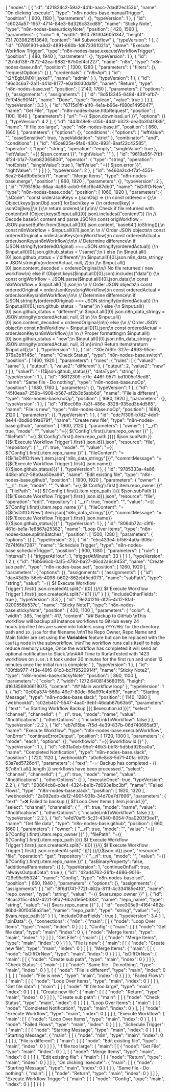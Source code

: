 {
  "nodes": [
    {
      "id": "421824c2-59a2-441b-aacc-7dadf2ec153b",
      "name": "On clicking 'execute'",
      "type": "n8n-nodes-base.manualTrigger",
      "position": [
        900,
        1180
      ],
      "parameters": {},
      "typeVersion": 1
    },
    {
      "id": "c6024a57-1957-4714-84e3-8d326c83cd89",
      "name": "Sticky Note",
      "type": "n8n-nodes-base.stickyNote",
      "position": [
        420,
        1560
      ],
      "parameters": {
        "color": 6,
        "width": 1910.7813046051347,
        "height": 731.7039821513649,
        "content": "## Subworkflow"
      },
      "typeVersion": 1
    },
    {
      "id": "07691901-a8d2-4891-860b-1d672361021b",
      "name": "Execute Workflow Trigger",
      "type": "n8n-nodes-base.executeWorkflowTrigger",
      "position": [
        480,
        1940
      ],
      "parameters": {},
      "typeVersion": 1
    },
    {
      "id": "2b1dd138-7872-42ea-9882-8750ef4cf227",
      "name": "n8n",
      "type": "n8n-nodes-base.n8n",
      "position": [
        1300,
        1280
      ],
      "parameters": {
        "filters": {},
        "requestOptions": {}
      },
      "credentials": {
        "n8nApi": {
          "id": "t2YEgbUMXHjsykeF",
          "name": "admin"
        }
      },
      "typeVersion": 1
    },
    {
      "id": "96c0c6a7-2a11-441d-8177-e0a18030daf9",
      "name": "Return",
      "type": "n8n-nodes-base.set",
      "position": [
        2140,
        1760
      ],
      "parameters": {
        "options": {},
        "assignments": {
          "assignments": [
            {
              "id": "8d513345-6484-431f-afb7-7cf045c90f4f",
              "name": "Done",
              "type": "boolean",
              "value": true
            }
          ]
        }
      },
      "typeVersion": 3.3
    },
    {
      "id": "6715d1ff-a1f0-4e1a-b96e-f680d1495047",
      "name": "Get File",
      "type": "n8n-nodes-base.httpRequest",
      "position": [
        1100,
        1640
      ],
      "parameters": {
        "url": "={{ $json.download_url }}",
        "options": {}
      },
      "typeVersion": 4.2
    },
    {
      "id": "443b18e8-c05b-444f-b323-dea0b3041939",
      "name": "If file too large",
      "type": "n8n-nodes-base.if",
      "position": [
        860,
        1660
      ],
      "parameters": {
        "options": {},
        "conditions": {
          "options": {
            "leftValue": "",
            "caseSensitive": true,
            "typeValidation": "strict"
          },
          "combinator": "and",
          "conditions": [
            {
              "id": "45ce825e-9fa6-430c-8931-9aaf22c42585",
              "operator": {
                "type": "string",
                "operation": "empty",
                "singleValue": true
              },
              "leftValue": "={{ $json.content }}",
              "rightValue": ""
            },
            {
              "id": "9619a55f-7fb1-4f24-b1a7-7aeb82365806",
              "operator": {
                "type": "string",
                "operation": "notExists",
                "singleValue": true
              },
              "leftValue": "={{ $json.error }}",
              "rightValue": ""
            }
          ]
        }
      },
      "typeVersion": 2
    },
    {
      "id": "e460a2cd-f7af-4551-8ea2-84d9b9e5cb7f",
      "name": "Merge Items",
      "type": "n8n-nodes-base.merge",
      "position": [
        860,
        1920
      ],
      "parameters": {},
      "typeVersion": 2
    },
    {
      "id": "f795180a-66aa-4a86-acb0-96cf8c487db0",
      "name": "isDiffOrNew",
      "type": "n8n-nodes-base.code",
      "position": [
        1060,
        1920
      ],
      "parameters": {
        "jsCode": "const orderJsonKeys = (jsonObj) => {\n  const ordered = {};\n  Object.keys(jsonObj).sort().forEach(key => {\n    ordered[key] = jsonObj[key];\n  });\n  return ordered;\n}\n\n// Check if file returned with content\nif (Object.keys($input.all()[0].json).includes(\"content\")) {\n  // Decode base64 content and parse JSON\n  const origWorkflow = JSON.parse(Buffer.from($input.all()[0].json.content, 'base64').toString());\n  const n8nWorkflow = $input.all()[1].json;\n  \n  // Order JSON objects\n  const orderedOriginal = orderJsonKeys(origWorkflow);\n  const orderedActual = orderJsonKeys(n8nWorkflow);\n\n  // Determine difference\n  if (JSON.stringify(orderedOriginal) === JSON.stringify(orderedActual)) {\n    $input.all()[0].json.github_status = \"same\";\n  } else {\n    $input.all()[0].json.github_status = \"different\";\n    $input.all()[0].json.n8n_data_stringy = JSON.stringify(orderedActual, null, 2);\n  }\n  $input.all()[0].json.content_decoded = orderedOriginal;\n// No file returned / new workflow\n} else if (Object.keys($input.all()[0].json).includes(\"data\")) {\n  const origWorkflow = JSON.parse($input.all()[0].json.data);\n  const n8nWorkflow = $input.all()[1].json;\n  \n  // Order JSON objects\n  const orderedOriginal = orderJsonKeys(origWorkflow);\n  const orderedActual = orderJsonKeys(n8nWorkflow);\n\n  // Determine difference\n  if (JSON.stringify(orderedOriginal) === JSON.stringify(orderedActual)) {\n    $input.all()[0].json.github_status = \"same\";\n  } else {\n    $input.all()[0].json.github_status = \"different\";\n    $input.all()[0].json.n8n_data_stringy = JSON.stringify(orderedActual, null, 2);\n  }\n  $input.all()[0].json.content_decoded = orderedOriginal;\n\n} else {\n  // Order JSON object\n  const n8nWorkflow = $input.all()[1].json;\n  const orderedActual = orderJsonKeys(n8nWorkflow);\n  \n  // Proper formatting\n  $input.all()[0].json.github_status = \"new\";\n  $input.all()[0].json.n8n_data_stringy = JSON.stringify(orderedActual, null, 2);\n}\n\n// Return items\nreturn $input.all();\n"
      },
      "typeVersion": 1
    },
    {
      "id": "30e7d6fc-327e-4693-95ce-376a3b1f145c",
      "name": "Check Status",
      "type": "n8n-nodes-base.switch",
      "position": [
        1460,
        1920
      ],
      "parameters": {
        "rules": {
          "rules": [
            {
              "value2": "same"
            },
            {
              "output": 1,
              "value2": "different"
            },
            {
              "output": 2,
              "value2": "new"
            }
          ]
        },
        "value1": "={{$json.github_status}}",
        "dataType": "string"
      },
      "typeVersion": 1
    },
    {
      "id": "36f12309-c7fe-446f-9571-bd1005c18ed8",
      "name": "Same file - Do nothing",
      "type": "n8n-nodes-base.noOp",
      "position": [
        1680,
        1760
      ],
      "parameters": {},
      "typeVersion": 1
    },
    {
      "id": "45f0eaa7-259b-4908-b567-af2b3b5abb6d",
      "name": "File is different",
      "type": "n8n-nodes-base.noOp",
      "position": [
        1680,
        1920
      ],
      "parameters": {},
      "typeVersion": 1
    },
    {
      "id": "d16ec06b-7a3f-486e-8328-935ed3b4d565",
      "name": "File is new",
      "type": "n8n-nodes-base.noOp",
      "position": [
        1680,
        2120
      ],
      "parameters": {},
      "typeVersion": 1
    },
    {
      "id": "cdc7f306-b7d2-4de1-8e44-0bd8d49a679f",
      "name": "Create new file",
      "type": "n8n-nodes-base.github",
      "position": [
        1900,
        2120
      ],
      "parameters": {
        "owner": {
          "__rl": true,
          "mode": "",
          "value": "={{ $('Config').first().item.repo_owner }}"
        },
        "filePath": "={{ $('Config').first().item.repo_path }}{{ $json.subPath }}{{$('Execute Workflow Trigger').first().json.id}}.json",
        "resource": "file",
        "repository": {
          "__rl": true,
          "mode": "",
          "value": "={{ $('Config').first().item.repo_name }}"
        },
        "fileContent": "={{$('isDiffOrNew').item.json[\"n8n_data_stringy\"]}}",
        "commitMessage": "={{$('Execute Workflow Trigger').first().json.name}} ({{$json.github_status}})"
      },
      "typeVersion": 1
    },
    {
      "id": "9785333a-4a86-448d-afc2-58b0aa50ea96",
      "name": "Edit existing file",
      "type": "n8n-nodes-base.github",
      "position": [
        1900,
        1920
      ],
      "parameters": {
        "owner": {
          "__rl": true,
          "mode": "",
          "value": "={{ $('Config').first().item.repo_owner }}"
        },
        "filePath": "={{ $('Config').first().item.repo_path }}{{ $json.subPath }}{{$('Execute Workflow Trigger').first().json.id}}.json",
        "resource": "file",
        "operation": "edit",
        "repository": {
          "__rl": true,
          "mode": "",
          "value": "={{ $('Config').first().item.repo_name }}"
        },
        "fileContent": "={{$('isDiffOrNew').item.json[\"n8n_data_stringy\"]}}",
        "commitMessage": "={{$('Execute Workflow Trigger').first().json.name}} ({{$json.github_status}})"
      },
      "typeVersion": 1
    },
    {
      "id": "806db72c-c9f6-461d-be1a-1e6867a25382",
      "name": "Loop Over Items",
      "type": "n8n-nodes-base.splitInBatches",
      "position": [
        1500,
        1280
      ],
      "parameters": {
        "options": {}
      },
      "typeVersion": 3
    },
    {
      "id": "e5c433e4-bf56-4a0a-906c-7d74f6fe7287",
      "name": "Schedule Trigger",
      "type": "n8n-nodes-base.scheduleTrigger",
      "position": [
        900,
        1380
      ],
      "parameters": {
        "rule": {
          "interval": [
            {
              "triggerAtHour": 1,
              "triggerAtMinute": 33
            }
          ]
        }
      },
      "typeVersion": 1.2
    },
    {
      "id": "f6b566cb-0a15-4792-ba27-d6cd2a6c9453",
      "name": "Create sub path",
      "type": "n8n-nodes-base.set",
      "position": [
        1260,
        1920
      ],
      "parameters": {
        "options": {},
        "assignments": {
          "assignments": [
            {
              "id": "dae43d3b-56e5-4098-b602-862ebf5cd073",
              "name": "subPath",
              "type": "string",
              "value": "={{ $('Execute Workflow Trigger').first().json.createdAt.split('-')[0] }}/{{ $('Execute Workflow Trigger').first().json.createdAt.split('-')[1] }}/"
            }
          ]
        },
        "includeOtherFields": true
      },
      "typeVersion": 3.3
    },
    {
      "id": "9e2412f6-df25-4c12-8faf-0200558b537c",
      "name": "Sticky Note1",
      "type": "n8n-nodes-base.stickyNote",
      "position": [
        420,
        1100
      ],
      "parameters": {
        "color": 4,
        "width": 385,
        "height": 417,
        "content": "## Backup to GitHub \nThis workflow will backup all instance workflows to GitHub every 24 hours.\n\nThe files are saved into folders using `YYYY/MM/` for the directory path and `ID.json` for the filename.\n\nThe Repo Owner, Repo Name and Main folder are set using the **Variables** feature but can be replaced with the `Config` node in the subworkflow. \n\nThe workflow runs calls itself to help reduce memory usage, Once the workflow has completed it will send an optional notification to Slack.\n\n### Time to Run\nTested with 1423 workflows on `1.44.1` it took under 30 minutes for the first run and under 12 minutes once the initial run is complete."
      },
      "typeVersion": 1
    },
    {
      "id": "00fdb977-4f3e-49f6-81c3-bc7f9520914f",
      "name": "Sticky Note2",
      "type": "n8n-nodes-base.stickyNote",
      "position": [
        860,
        1100
      ],
      "parameters": {
        "color": 7,
        "width": 1272.6408145680155,
        "height": 416.1856906618075,
        "content": "## Main workflow loop"
      },
      "typeVersion": 1
    },
    {
      "id": "0c00a374-566a-49c7-80de-66a991c4bf69",
      "name": "Starting Message",
      "type": "n8n-nodes-base.slack",
      "position": [
        1140,
        1280
      ],
      "webhookId": "c02eb407-5547-4aa0-9ebf-46dab67b63b6",
      "parameters": {
        "text": "=:information_source:  Starting Workflow Backup [{{ $execution.id }}]",
        "select": "channel",
        "channelId": {
          "__rl": true,
          "mode": "name",
          "value": "#notifications"
        },
        "otherOptions": {
          "includeLinkToWorkflow": false
        }
      },
      "typeVersion": 2.2
    },
    {
      "id": "eb7d15be-7f5d-4e39-837b-06d740685af3",
      "name": "Execute Workflow",
      "type": "n8n-nodes-base.executeWorkflow",
      "onError": "continueErrorOutput",
      "position": [
        1720,
        1300
      ],
      "parameters": {
        "mode": "each",
        "options": {},
        "workflowId": "={{ $workflow.id }}"
      },
      "typeVersion": 1
    },
    {
      "id": "c831a0eb-95e1-46b3-bbf8-5d5bd928ca0a",
      "name": "Completed Notification",
      "type": "n8n-nodes-base.slack",
      "position": [
        1720,
        1120
      ],
      "webhookId": "a0c6e8c8-5d71-40fa-b02b-63a7ed5726c4",
      "parameters": {
        "text": "=✅ Backup has completed - {{ $('n8n').all().length }} workflows have been processed.",
        "select": "channel",
        "channelId": {
          "__rl": true,
          "mode": "name",
          "value": "#notifications"
        },
        "otherOptions": {}
      },
      "executeOnce": true,
      "typeVersion": 2.2
    },
    {
      "id": "00864cb8-c8e4-4324-be1b-7d093e1bc3bf",
      "name": "Failed Flows",
      "type": "n8n-nodes-base.slack",
      "position": [
        1920,
        1320
      ],
      "webhookId": "2a092edb-de12-490f-931b-34d70e7d7696",
      "parameters": {
        "text": "=:x: Failed to backup {{ $('Loop Over Items').item.json.id }}",
        "select": "channel",
        "channelId": {
          "__rl": true,
          "mode": "name",
          "value": "#notifications"
        },
        "otherOptions": {
          "includeLinkToWorkflow": false
        }
      },
      "typeVersion": 2.2
    },
    {
      "id": "e4d70af5-5c21-4340-8054-7ba0203f3ee1",
      "name": "Get file data",
      "type": "n8n-nodes-base.github",
      "position": [
        660,
        1660
      ],
      "parameters": {
        "owner": {
          "__rl": true,
          "mode": "",
          "value": "={{ $('Config').first().item.repo_owner }}"
        },
        "filePath": "={{ $('Config').first().item.repo_path }}{{ $('Execute Workflow Trigger').first().json.createdAt.split('-')[0] }}/{{ $('Execute Workflow Trigger').first().json.createdAt.split('-')[1] }}/{{$json.id}}.json",
        "resource": "file",
        "operation": "get",
        "repository": {
          "__rl": true,
          "mode": "",
          "value": "={{ $('Config').first().item.repo_name }}"
        },
        "asBinaryProperty": false,
        "additionalParameters": {}
      },
      "typeVersion": 1,
      "continueOnFail": true,
      "alwaysOutputData": true
    },
    {
      "id": "42ad4762-26fb-4686-9016-729e95c95324",
      "name": "Config",
      "type": "n8n-nodes-base.set",
      "position": [
        660,
        1940
      ],
      "parameters": {
        "options": {},
        "assignments": {
          "assignments": [
            {
              "id": "8f6d1741-772f-462a-811f-4c334185e4f0",
              "name": "repo_owner",
              "type": "string",
              "value": "={{ $vars.repo_owner }}"
            },
            {
              "id": "8cac215c-4fd7-422f-9fd2-6b2d1e5e0383",
              "name": "repo_name",
              "type": "string",
              "value": "={{ $vars.repo_name }}"
            },
            {
              "id": "eee305e9-4164-462a-86bd-80f0d58a31ae",
              "name": "repo_path",
              "type": "string",
              "value": "={{ $vars.repo_path }}"
            }
          ]
        },
        "includeOtherFields": true
      },
      "typeVersion": 3.4
    }
  ],
  "pinData": {},
  "connections": {
    "n8n": {
      "main": [
        [
          {
            "node": "Loop Over Items",
            "type": "main",
            "index": 0
          }
        ]
      ]
    },
    "Config": {
      "main": [
        [
          {
            "node": "Get file data",
            "type": "main",
            "index": 0
          },
          {
            "node": "Merge Items",
            "type": "main",
            "index": 1
          }
        ]
      ]
    },
    "Get File": {
      "main": [
        [
          {
            "node": "Merge Items",
            "type": "main",
            "index": 0
          }
        ]
      ]
    },
    "File is new": {
      "main": [
        [
          {
            "node": "Create new file",
            "type": "main",
            "index": 0
          }
        ]
      ]
    },
    "Merge Items": {
      "main": [
        [
          {
            "node": "isDiffOrNew",
            "type": "main",
            "index": 0
          }
        ]
      ]
    },
    "isDiffOrNew": {
      "main": [
        [
          {
            "node": "Create sub path",
            "type": "main",
            "index": 0
          }
        ]
      ]
    },
    "Check Status": {
      "main": [
        [
          {
            "node": "Same file - Do nothing",
            "type": "main",
            "index": 0
          }
        ],
        [
          {
            "node": "File is different",
            "type": "main",
            "index": 0
          }
        ],
        [
          {
            "node": "File is new",
            "type": "main",
            "index": 0
          }
        ]
      ]
    },
    "Failed Flows": {
      "main": [
        [
          {
            "node": "Loop Over Items",
            "type": "main",
            "index": 0
          }
        ]
      ]
    },
    "Get file data": {
      "main": [
        [
          {
            "node": "If file too large",
            "type": "main",
            "index": 0
          }
        ]
      ]
    },
    "Create new file": {
      "main": [
        [
          {
            "node": "Return",
            "type": "main",
            "index": 0
          }
        ]
      ]
    },
    "Create sub path": {
      "main": [
        [
          {
            "node": "Check Status",
            "type": "main",
            "index": 0
          }
        ]
      ]
    },
    "Loop Over Items": {
      "main": [
        [
          {
            "node": "Completed Notification",
            "type": "main",
            "index": 0
          }
        ],
        [
          {
            "node": "Execute Workflow",
            "type": "main",
            "index": 0
          }
        ]
      ]
    },
    "Execute Workflow": {
      "main": [
        [
          {
            "node": "Loop Over Items",
            "type": "main",
            "index": 0
          }
        ],
        [
          {
            "node": "Failed Flows",
            "type": "main",
            "index": 0
          }
        ]
      ]
    },
    "Schedule Trigger": {
      "main": [
        [
          {
            "node": "Starting Message",
            "type": "main",
            "index": 0
          }
        ]
      ]
    },
    "Starting Message": {
      "main": [
        [
          {
            "node": "n8n",
            "type": "main",
            "index": 0
          }
        ]
      ]
    },
    "File is different": {
      "main": [
        [
          {
            "node": "Edit existing file",
            "type": "main",
            "index": 0
          }
        ]
      ]
    },
    "If file too large": {
      "main": [
        [
          {
            "node": "Get File",
            "type": "main",
            "index": 0
          }
        ],
        [
          {
            "node": "Merge Items",
            "type": "main",
            "index": 0
          }
        ]
      ]
    },
    "Edit existing file": {
      "main": [
        [
          {
            "node": "Return",
            "type": "main",
            "index": 0
          }
        ]
      ]
    },
    "On clicking 'execute'": {
      "main": [
        [
          {
            "node": "Starting Message",
            "type": "main",
            "index": 0
          }
        ]
      ]
    },
    "Same file - Do nothing": {
      "main": [
        [
          {
            "node": "Return",
            "type": "main",
            "index": 0
          }
        ]
      ]
    },
    "Execute Workflow Trigger": {
      "main": [
        [
          {
            "node": "Config",
            "type": "main",
            "index": 0
          }
        ]
      ]
    }
  }
}